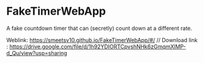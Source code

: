 # FakeTimerWebApp

A fake countdown timer that can (secretly) count down at a different rate.

Weblink: https://smeetsv10.github.io/FakeTimerWebApp/#/ //
Download link : https://drive.google.com/file/d/1h92YDIORTCpvshNHk6zGmqmXlMP-d_Qu/view?usp=sharing
